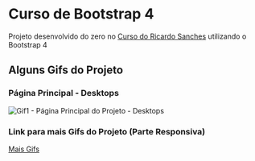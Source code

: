 # Curso de Bootstrap 4

Projeto desenvolvido do zero no [Curso do Ricardo Sanches](https://www.youtube.com/playlist?list=PLBbHLUbqqCrTwIrdix6kl84m4OPE0JexR) utilizando o Bootstrap 4

## Alguns Gifs do Projeto
### Página Principal - Desktops
![Gif1 - Página Principal do Projeto - Desktops](https://github.com/Wes1738/Bootstrap2/blob/master/Gifs/P%C3%A1gina%20Principal%20-%20Desktop.gif)

### Link para mais Gifs do Projeto (Parte Responsiva)
[Mais Gifs](https://github.com/Wes1738/Bootstrap2/tree/master/Gifs)
